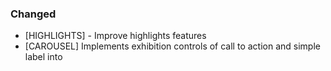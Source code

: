 ### Changed

- [HIGHLIGHTS] - Improve highlights features
- [CAROUSEL] Implements exhibition controls of call to action and simple label
  into

